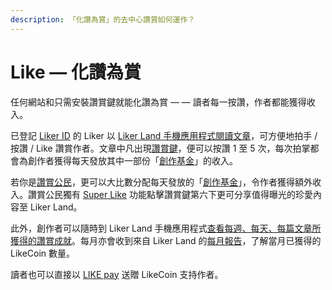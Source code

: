 ```yaml
---
description: 「化讚為賞」的去中心讚賞如何運作？
---
```


# Like — 化讚為賞

任何網站和只需安裝讚賞鍵就能化讚為賞 — — 讀者每一按讚，作者都能獲得收入。

已登記 [Liker ID](../liker-id/) 的 Liker 以 [Liker Land 手機應用程式閱讀文章](download.md)，可方便地拍手 / 按讚 / Like 讚賞作者。文章中凡出現[讚賞鍵](../creator/)，便可以按讚 1 至 5 次，每次拍掌都會為創作者獲得每天發放其中一部份「[創作基金](../civic-liker/creators-fund.md)」的收入。

若你是[讚賞公民](../civic-liker/)，更可以大比數分配每天發放的「[創作基金](../civic-liker/creators-fund.md)」，令作者獲得額外收入。讚賞公民獨有 [Super Like](superlike.md) 功能點擊讚賞鍵第六下更可分享值得曝光的珍愛內容至 Liker Land。

此外，創作者可以隨時到 Liker Land 手機應用程式[查看每週、每天、每篇文章所獲得的讚賞成就](../creatortools/rewards/)。每月亦會收到來自 Liker Land 的[每月報告](../creatortools/monthly-report.md)，了解當月已獲得的 LikeCoin 數量。

讀者也可以直接以 [LIKE pay](../../guides/wallet/like-pay.md) 送贈 LikeCoin 支持作者。
